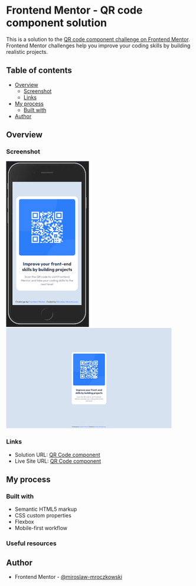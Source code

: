# Frontend Mentor - QR code component solution

This is a solution to the [QR code component challenge on Frontend Mentor](https://www.frontendmentor.io/challenges/qr-code-component-iux_sIO_H). Frontend Mentor challenges help you improve your coding skills by building realistic projects.

## Table of contents

- [Overview](#overview)
  - [Screenshot](#screenshot)
  - [Links](#links)
- [My process](#my-process)
  - [Built with](#built-with)
- [Author](#author)

## Overview

### Screenshot

![](./design/screenshot_mobile.PNG)
![](./design/screenshot_desktop.PNG)

### Links

- Solution URL: [QR Code component](https://github.com/miroslaw-mroczkowski/QR-Code-component)
- Live Site URL: [QR Code component](https://miroslaw-mroczkowski.github.io/QR-Code-component/)

## My process

### Built with

- Semantic HTML5 markup
- CSS custom properties
- Flexbox
- Mobile-first workflow

### Useful resources

## Author

- Frontend Mentor - [@miroslaw-mroczkowski](https://www.frontendmentor.io/profile/miroslaw-mroczkowski)

